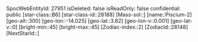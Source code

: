 ﻿---
location: [3.82,-14.025,300]
type: Station
tags:
- astro/Star

---
SpocWebEntityId: 27951
isDeleted: false
isReadOnly: false
confidential: public
[star-class::B6]
[star-class-id::28188]
[Mass-sol::]
[name::Piscium-2]
[geo-alt::300]
[geo-lon::-14.025]
[geo-lat::3.82]
[geo-lon-v::0.001]
[geo-lat-v::0]
[bright-min::45]
[bright-max::45]
[Zodiac-index::2]
[ZodiacId::28148]
[NextStarId::]


